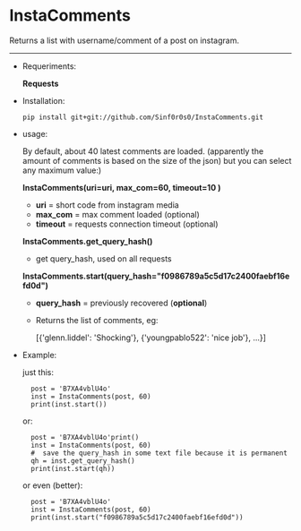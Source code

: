# InstaComments

Returns a list with username/comment of a post on instagram.

___

* Requeriments:

    **Requests**
    
* Installation:
      
      pip install git+git://github.com/Sinf0r0s0/InstaComments.git

* usage:

    By default, about 40 latest comments are loaded. (apparently the amount of comments is based on the size of the json) but you can select any maximum value:)

    **InstaComments(uri=uri, max_com=60, timeout=10 )**
    
    * **uri** = short code from instagram media
    * **max_com** = max comment loaded (optional)
    * **timeout** = requests connection timeout (optional)
    
    **InstaComments.get_query_hash()**
    * get query_hash, used on all requests
    
    **InstaComments.start(query_hash="f0986789a5c5d17c2400faebf16efd0d")**
    * **query_hash** = previously recovered (**optional**)
    * Returns the list of comments, eg:
      
         [{'glenn.liddel': 'Shocking'}, {'youngpablo522': 'nice job'}, ...}]
    
    
    
* Example:
    
    just this:

        post = 'B7XA4vblU4o'
        inst = InstaComments(post, 60)
        print(inst.start())

    or:

        post = 'B7XA4vblU4o'print()
        inst = InstaComments(post, 60)
        #  save the query_hash in some text file because it is permanent
        qh = inst.get_query_hash()
        print(inst.start(qh))

    or even (better):

        post = 'B7XA4vblU4o'
        inst = InstaComments(post, 60)
        print(inst.start("f0986789a5c5d17c2400faebf16efd0d"))
